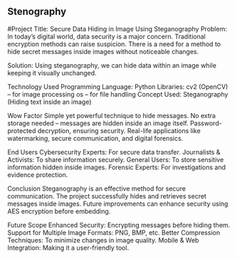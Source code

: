 ## Stenography
#Project Title: Secure Data Hiding in Image Using Steganography
Problem:
In today’s digital world, data security is a major concern.
Traditional encryption methods can raise suspicion.
There is a need for a method to hide secret messages inside images without noticeable changes.

Solution:
Using steganography, we can hide data within an image while keeping it visually unchanged.

Technology Used
Programming Language: Python
Libraries:
cv2 (OpenCV) – for image processing
os – for file handling
Concept Used: Steganography (Hiding text inside an image)

Wow Factor
Simple yet powerful technique to hide messages.
No extra storage needed – messages are hidden inside an image itself.
Password-protected decryption, ensuring security.
Real-life applications like watermarking, secure communication, and digital forensics.

End Users
Cybersecurity Experts: For secure data transfer.
Journalists & Activists: To share information securely.
General Users: To store sensitive information hidden inside images.
Forensic Experts: For investigations and evidence protection.

Conclusion
Steganography is an effective method for secure communication.
The project successfully hides and retrieves secret messages inside images.
Future improvements can enhance security using AES encryption before embedding.

Future Scope
Enhanced Security: Encrypting messages before hiding them.
Support for Multiple Image Formats: PNG, BMP, etc.
Better Compression Techniques: To minimize changes in image quality.
Mobile & Web Integration: Making it a user-friendly tool.
